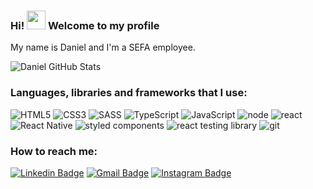 ### Hi! <img src="https://raw.githubusercontent.com/MartinHeinz/MartinHeinz/master/wave.gif" width="30px"> Welcome to my profile

My name is Daniel and I'm a SEFA employee.

![Daniel GitHub Stats](https://github-readme-stats.anuraghazra1.vercel.app/api?username=danielcbranco&show_icons=true&hide_border=true&title_color=7159c1&theme=dracula)

### Languages, libraries and frameworks that I use:

![HTML5](https://img.shields.io/badge/html%205-grey?style=for-the-badge&logo=html5&logoColor=white&labelColor=7159c1)
![CSS3](https://img.shields.io/badge/css%203-grey?style=for-the-badge&logo=css3&logoColor=white&labelColor=7159c1)
![SASS](https://img.shields.io/badge/sass-grey?style=for-the-badge&logo=sass&logoColor=white&labelColor=7159c1)
![TypeScript](https://img.shields.io/badge/typescript-grey?style=for-the-badge&logo=typescript&logoColor=white&labelColor=7159c1)
![JavaScript](https://img.shields.io/badge/-JavaScript-grey?style=for-the-badge&logo=javascript&logoColor=white&labelColor=7159c1)
![node](https://img.shields.io/badge/-node-grey?style=for-the-badge&logo=node.js&logoColor=white&labelColor=7159c1)
![react](https://img.shields.io/badge/react-grey?style=for-the-badge&logo=react&logoColor=white&labelColor=7159c1)
<br />
![React Native](https://img.shields.io/badge/react%20native-grey?style=for-the-badge&logo=react&logoColor=white&labelColor=7159c1)
![styled components](https://img.shields.io/badge/styled%20components-grey?style=for-the-badge&logo=styled-components&logoColor=white&labelColor=7159c1)
![react testing library](https://img.shields.io/badge/-react%20testing%20library-grey?style=for-the-badge&logo=testing-library&logoColor=white&labelColor=7159c1)
![git](https://img.shields.io/badge/-git-grey?style=for-the-badge&logo=git&logoColor=white&labelColor=7159c1)

### How to reach me:
[![Linkedin Badge](https://img.shields.io/badge/-LinkedIn-7159c1?style=flat-square&logo=Linkedin&logoColor=white&link=https://www.linkedin.com/in/daniel-branco-687687210/)](https://www.linkedin.com/in/daniel-branco-687687210/)
[![Gmail Badge](https://img.shields.io/badge/-Gmail-7159c1?style=flat-square&logo=Gmail&logoColor=white&link=mailto:andrevictor50@gmail.com)](mailto:dcbrancoo@gmail.com)
[![Instagram Badge](https://img.shields.io/badge/-Instagram-7159c1?style=flat-square&labelColor=7159c1&logo=instagram&logoColor=white&link=https://www.instagram.com/dcbrancoo)](https://www.instagram.com/dcbrancoo)
